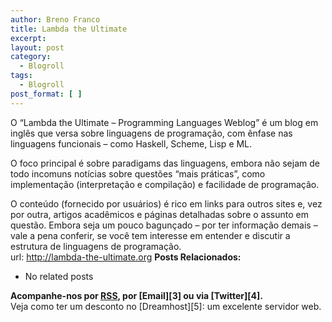 ```yaml
---
author: Breno Franco
title: Lambda the Ultimate
excerpt:
layout: post
category:
  - Blogroll
tags:
  - Blogroll
post_format: [ ]
---
```

O “Lambda the Ultimate – Programming Languages Weblog” é um blog em inglês que versa sobre linguagens de programação, com ênfase nas linguagens funcionais – como Haskell, Scheme, Lisp e ML.

O foco principal é sobre paradigams das linguagens, embora não sejam de todo incomuns notícias sobre questões “mais práticas”, como implementação (interpretação e compilação) e facilidade de programação.

O conteúdo (fornecido por usuários) é rico em links para outros sites e, vez por outra, artigos acadêmicos e páginas detalhadas sobre o assunto em questão. Embora seja um pouco bagunçado – por ter informação demais – vale a pena conferir, se você tem interesse em entender e discutir a estrutura de linguagens de programação.  
url: <http://lambda-the-ultimate.org> 
**Posts Relacionados:** 
*   No related posts









**Acompanhe-nos por [ RSS][2], por [Email][3] ou via [Twitter][4].**  
Veja como ter um desconto no [Dreamhost][5]: um excelente servidor web.

 [1]: https://twitter.com/share
 [2]: http://feeds.feedburner.com/VidaGeek



